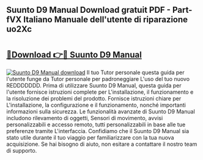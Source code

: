 ## Suunto D9 Manual Download gratuit PDF - Part-fVX Italiano Manuale dell'utente di riparazione uo2Xc

# <h2><a href="http://dfgagj.blite.top/?on=Suunto+D9+Manual">🔗Download 👉🔴 Suunto D9 Manual</a></h2>

[![Suunto D9 Manual download](https://i.imgur.com/lujVjoI.png)](http://dfgagj.blite.top/?on=Suunto+D9+Manual)
Il tuo Tutor personale questa guida per l'utente funge da Tutor personale per padroneggiare L'uso del tuo nuovo REDDDDDDD. Prima di utilizzare Suunto D9 Manual, questa guida per l'utente fornisce istruzioni complete per L'installazione, il funzionamento e la risoluzione dei problemi del prodotto. Fornisce istruzioni chiare per L'installazione, la configurazione e il funzionamento, nonché importanti informazioni sulla sicurezza. Le funzionalità avanzate di Suunto D9 Manual includono rilevamento di oggetti, Sensori di movimento, avvisi personalizzabili e accesso remoto, tutti personalizzabili in base alle tue preferenze tramite L'interfaccia. Confidiamo che il Suunto D9 Manual sia stato utile durante il tuo viaggio per familiarizzare con la tua nuova acquisizione. Se hai bisogno di aiuto, non esitare a contattare il nostro team di supporto.
